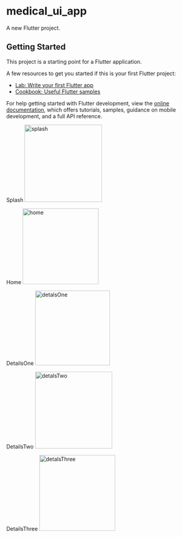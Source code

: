 # medical_ui_app

A new Flutter project.

## Getting Started

This project is a starting point for a Flutter application.

A few resources to get you started if this is your first Flutter project:

- [Lab: Write your first Flutter app](https://docs.flutter.dev/get-started/codelab)
- [Cookbook: Useful Flutter samples](https://docs.flutter.dev/cookbook)

For help getting started with Flutter development, view the
[online documentation](https://docs.flutter.dev/), which offers tutorials,
samples, guidance on mobile development, and a full API reference.

Splash
<img width="204" alt="splash" src="https://user-images.githubusercontent.com/90061479/216837510-4dc321fc-8c5a-4b15-acb4-ae9615c43764.png">

Home
<img width="200" alt="home" src="https://user-images.githubusercontent.com/90061479/216837515-daacdaaa-1907-46e1-87ff-83c7a20276a0.png">

DetailsOne
<img width="197" alt="detalsOne" src="https://user-images.githubusercontent.com/90061479/216837536-1a04d9e1-9e75-4283-a1d5-d39db440e9a7.png">

DetailsTwo
<img width="203" alt="detalsTwo" src="https://user-images.githubusercontent.com/90061479/216837580-5e293cab-35cf-4b9e-8666-b1300c8022ec.png">

DetailsThree
<img width="200" alt="detalsThree" src="https://user-images.githubusercontent.com/90061479/216837545-bcc3ad6d-f1a8-4b17-afd8-cd8a37182b1c.png">

